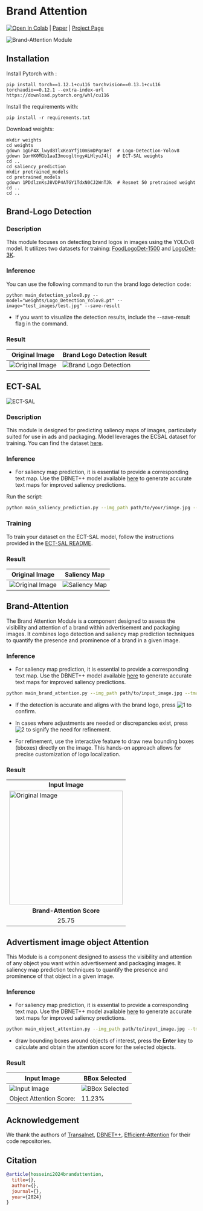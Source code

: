 # Brand Attention
[![Open In Colab](https://colab.research.google.com/assets/colab-badge.svg)](https://colab.research.google.com/drive/1jE0mY81mF8lO2Yh8bRo0p_J0HTeHcv6J?authuser=2#scrollTo=mcUVVkhUSXsj) | [Paper](link_to_paper) | [Project Page](https://arhosseini77.github.io)


![Brand-Attention Module](documentation/Brand_Attention.png)
## Installation

Install Pytorch with :
````
pip install torch==1.12.1+cu116 torchvision==0.13.1+cu116 torchaudio==0.12.1 --extra-index-url https://download.pytorch.org/whl/cu116
````
Install the requirements with:
```shell
pip install -r requirements.txt
```

Download weights:
````
mkdir weights
cd weights
gdown 1gGP4X_lwyd8TlxKeaYfj10mSmDPqrAeT  # Logo-Detection-Yolov8
gdown 1urHK0MGb1aaI3moogltngyALHlyuJ4lj  # ECT-SAL weights
cd ..
cd saliency_prediction
mkdir pretrained_models
cd pretrained_models
gdown 1PDdlznKsJ8VDP4ATGY1TdxN0CJ2WnTJk  # Resnet 50 pretrained weight
cd ..
cd ..
````

## Brand-Logo Detection

### Description

This module focuses on detecting brand logos in images using the YOLOv8 model. 
It utilizes two datasets for training: [FoodLogoDet-1500](https://github.com/hq03/FoodLogoDet-1500-Dataset) and [LogoDet-3K](https://github.com/Wangjing1551/LogoDet-3K-Dataset).

### Inference

You can use the following command to run the brand logo detection code:

```shell
python main_detection_yolov8.py --model="weights/Logo_Detection_Yolov8.pt" --image="test_images/test.jpg" --save-result
```
* If you want to visualize the detection results, include the --save-result flag in the command.

### Result

|             Original Image                | Brand Logo Detection Result                          |
| ------------------------------------------------------ |-----------------------------------------|
|  ![Original Image](test_images/test.jpg) |![Brand Logo Detection](results/test_detected_logo.png)|


## ECT-SAL
![ECT-SAL](documentation/ECT_SAL_Schematic.png)
### Description
This module is designed for predicting saliency maps of images, particularly suited for use in ads and packaging. Model leverages the ECSAL dataset for training. You can find the dataset [here](https://github.com/leafy-lee/E-commercial-dataset).

### Inference
* For saliency map prediction, it is essential to provide a corresponding text map. Use the DBNET++ model available [here](text_detector_module/README.md) to generate accurate text maps for improved saliency predictions.

Run the script:
```bash
python main_saliency_prediction.py --img_path path/to/your/image.jpg --weight_path "weights/ECT_SAL.pth" --tmap path/to/test_text_map_image.jpg --output_path path/to/output/directory
```

### Training

To train your dataset on the ECT-SAL model, follow the instructions provided in the [ECT-SAL README](saliency_prediction/README.md).

### Result

|             Original Image                | Saliency Map                                  |
| ------------------------------------------------------ |-----------------------------------------------|
|  ![Original Image](test_images/test.jpg) | ![Saliency Map](results/test_saliencymap.png) |



## Brand-Attention
The Brand Attention Module is a component designed to assess the visibility and attention of a brand within advertisement and packaging images. It combines logo detection and saliency map prediction techniques to quantify the presence and prominence of a brand in a given image.

### Inference

* For saliency map prediction, it is essential to provide a corresponding text map. Use the DBNET++ model available [here](text_detector_module/README.md) to generate accurate text maps for improved saliency predictions.

```bash
python main_brand_attention.py --img_path path/to/input_image.jpg --tmap path/to/text_map.jpg
```
 * If the detection is accurate and aligns with the brand logo, press ![1](https://via.placeholder.com/15/008000/000000?text=1) to confirm.

 * In cases where adjustments are needed or discrepancies exist, press ![2](https://via.placeholder.com/15/FF0000/000000?text=2) to signify the need for refinement.

 * For refinement, use the interactive feature to draw new bounding boxes (bboxes) directly on the image. This hands-on approach allows for precise customization of logo localization.

### Result 

<table>
  <tr>
    <td style="text-align:center; font-weight:bold;">Input Image</td>
  </tr>
  <tr>
    <td>
      <!-- Added inline CSS for width and height. Height is auto to maintain aspect ratio. -->
      <img src="test_images/test.jpg" alt="Original Image" style="width:300px; height:auto;">
    </td>
  </tr>
  <tr>
    <td style="text-align:center; font-weight:bold;">Brand-Attention Score</td>
  </tr>
  <tr>
    <td style="text-align:center;">25.75</td>
  </tr>
</table>




## Advertisment image object Attention
This Module is a component designed to assess the visibility and attention of any object you want within advertisement and packaging images. It saliency map prediction techniques to quantify the presence and prominence of that object in a given image.
### Inference

* For saliency map prediction, it is essential to provide a corresponding text map. Use the DBNET++ model available [here](text_detector_module/README.md) to generate accurate text maps for improved saliency predictions.

```bash
python main_object_attention.py --img_path path/to/input_image.jpg --tmap path/to/text_map.jpg
```

* draw bounding boxes around objects of interest, press the **Enter** key to calculate and obtain the attention score for the selected objects.

### Result 



| Input Image                               | BBox Selected                          |
|-------------------------------------------|-----------------------------------------|
| ![ Input Image](test_images/test_obj.jpg) |![BBox Selected](test_images/test_obj_bbox.png)|
| Object Attention Score:                   | 11.23%                          |
## Acknowledgement
We thank the authors of [Transalnet](https://github.com/LJOVO/TranSalNet), [DBNET++](https://github.com/xuannianz/DifferentiableBinarization), [Efficient-Attention](https://github.com/cmsflash/efficient-attention) for their code repositories.


## Citation
```bibtex
@article{hosseini2024brandattention,
  title={},
  author={},
  journal={},
  year={2024}
}
```
